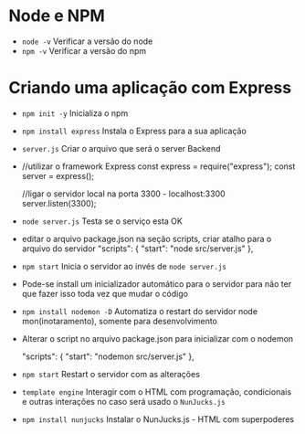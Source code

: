 # Node e NPM

* `node -v`         Verificar a versão do node
* `npm -v`          Verificar a versão do npm

# Criando uma aplicação com Express

* `npm init -y`             Inicializa o npm
* `npm install express`     Instala o Express para a sua aplicação
* `server.js`               Criar o arquivo que será o server Backend

*   //utilizar o framework Express
    const express = require("express");
    const server = express();

    //ligar o servidor local na porta 3300 - localhost:3300
    server.listen(3300);

* `node server.js`          Testa se o serviço esta OK

* editar o arquivo package.json na seção scripts, criar atalho para o arquivo do servidor
    "scripts": {
        "start": "node src/server.js"
    },


* `npm start`               Inicia o servidor ao invés de `node server.js`

* Pode-se install um inicializador automático para o servidor para não ter que fazer isso toda vez que mudar o código

* `npm install nodemon -D`         Automatiza o restart do servidor node mon(inotaramento), somente para desenvolvimento

* Alterar o script no arquivo package.json para inicializar com o nodemon

    "scripts": {
        "start": "nodemon src/server.js"
    },

* `npm start`               Restart o servidor com as alterações

* `template engine`     Interagir com o HTML com programação, condicionais e outras interações no caso será usado o `NunJucks.js`

* `npm install nunjucks`    Instalar o NunJucks.js - HTML com superpoderes

